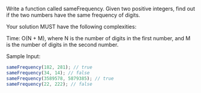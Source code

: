 Write a function called sameFrequency. Given two positive integers, find out if the two numbers have the same frequency of digits.

Your solution MUST have the following complexities:

Time: O(N + M), where N is the number of digits in the first number, and M is the number of digits in the second number.

Sample Input:

```js
sameFrequency(182, 281); // true
sameFrequency(34, 14); // false
sameFrequency(3589578, 5879385); // true
sameFrequency(22, 222); // false
```
